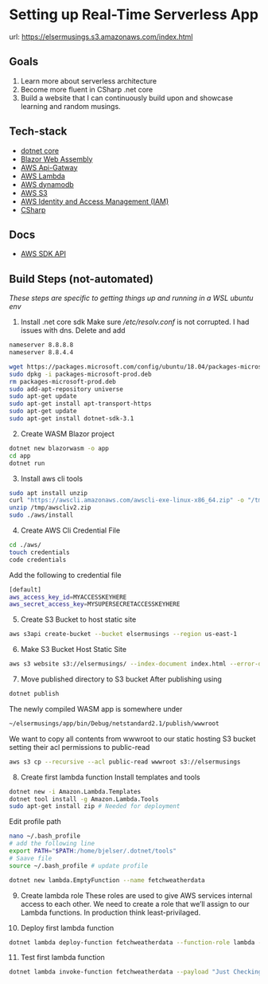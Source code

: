 # Setting up Real-Time Serverless App
url: https://elsermusings.s3.amazonaws.com/index.html

## Goals
1. Learn more about serverless architecture
2. Become more fluent in CSharp .net core
3. Build a website that I can continuously build upon and showcase learning and random musings.


## Tech-stack
- [dotnet core](https://dotnet.microsoft.com/)
- [Blazor Web Assembly](https://dotnet.microsoft.com/apps/aspnet/web-apps/blazor)
- [AWS Api-Gatway](https://docs.aws.amazon.com/apigateway/latest/developerguide/welcome.html)
- [AWS Lambda](https://docs.aws.amazon.com/lambda/index.html)
- [AWS dynamodb](https://docs.aws.amazon.com/dynamodb/)
- [AWS S3](https://docs.aws.amazon.com/s3/index.html)
- [AWS Identity and Access Management (IAM)](https://aws.amazon.com/iam/)
- [CSharp](https://docs.microsoft.com/en-us/dotnet/csharp/)

## Docs
- [AWS SDK API](https://docs.aws.amazon.com/sdkfornet/v3/apidocs/)

## Build Steps (not-automated) 
*These steps are specific to getting things up and running in a WSL ubuntu env*
1. Install .net core sdk 
Make sure */etc/resolv.conf* is not corrupted. I had issues with dns. Delete and add
```bash
nameserver 8.8.8.8
nameserver 8.8.4.4
```
```bash
wget https://packages.microsoft.com/config/ubuntu/18.04/packages-microsoft-prod.deb -O packages-microsoft-prod.deb
sudo dpkg -i packages-microsoft-prod.deb
rm packages-microsoft-prod.deb
sudo add-apt-repository universe
sudo apt-get update
sudo apt-get install apt-transport-https
sudo apt-get update
sudo apt-get install dotnet-sdk-3.1
```
2. Create WASM Blazor project
```bash
dotnet new blazorwasm -o app
cd app
dotnet run
```
3. Install aws cli tools
```bash
sudo apt install unzip
curl "https://awscli.amazonaws.com/awscli-exe-linux-x86_64.zip" -o "/tmp/awscliv2.zip"
unzip /tmp/awscliv2.zip
sudo ./aws/install
```
4. Create AWS Cli Credential File
```bash
cd ./aws/ 
touch credentials
code credentials
```
Add the following to credential file
```bash
[default]
aws_access_key_id=MYACCESSKEYHERE
aws_secret_access_key=MYSUPERSECRETACCESSKEYHERE
```
5. Create S3 Bucket to host static site
```bash
aws s3api create-bucket --bucket elsermusings --region us-east-1
```
6. Make S3 Bucket Host Static Site
```bash
aws s3 website s3://elsermusings/ --index-document index.html --error-document index.html
```
7. Move published directory to S3 bucket
After publishing using
```bash
dotnet publish
```
The newly compiled WASM app is somewhere under
```bash
~/elsermusings/app/bin/Debug/netstandard2.1/publish/wwwroot
```
We want to copy all contents from wwwroot to our static hosting S3 bucket setting their acl permissions to public-read
```bash
aws s3 cp --recursive --acl public-read wwwroot s3://elsermusings 
```
8. Create first lambda function
Install templates and tools
```bash
dotnet new -i Amazon.Lambda.Templates
dotnet tool install -g Amazon.Lambda.Tools
sudo apt-get install zip # Needed for deployment
```
Edit profile path
```bash
nano ~/.bash_profile
# add the following line
export PATH="$PATH:/home/bjelser/.dotnet/tools"
# Saave file
source ~/.bash_profile # update profile
```
```bash
dotnet new lambda.EmptyFunction --name fetchweatherdata
```
9. Create lambda role
These roles are used to give AWS services internal access to each other. We need to create a role that we’ll assign to our Lambda functions. In production think least-privilaged.

10. Deploy first lambda function
```bash
dotnet lambda deploy-function fetchweatherdata --function-role lambda --region us-east-1
```
11. Test first lambda function
```bash
dotnet lambda invoke-function fetchweatherdata --payload "Just Checking If Everything is OK" --region us-east-1
```